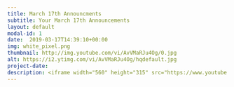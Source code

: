 ```yaml
---
title: March 17th Announcments
subtitle: Your March 17th Announcements
layout: default
modal-id: 1 
date:  2019-03-17T14:39:10+00:00
img: white_pixel.png
thumbnail: http://img.youtube.com/vi/AvVMaRJu4Og/0.jpg
alt: https://i2.ytimg.com/vi/AvVMaRJu4Og/hqdefault.jpg
project-date: 
description: <iframe width="560" height="315" src="https://www.youtube.com/embed/AvVMaRJu4Og" frameborder="0" allowfullscreen></iframe> 
---
```

